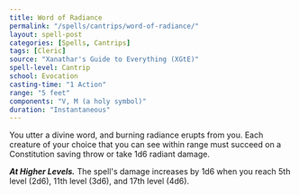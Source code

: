 ```yaml
---
title: Word of Radiance
permalink: "/spells/cantrips/word-of-radiance/"
layout: spell-post
categories: [Spells, Cantrips]
tags: [Cleric]
source: "Xanathar's Guide to Everything (XGtE)"
spell-level: Cantrip
school: Evocation
casting-time: "1 Action"
range: "5 feet"
components: "V, M (a holy symbol)"
duration: "Instantaneous"
---
```


You utter a divine word, and burning radiance erupts from you. Each creature of your choice that you can see within range must succeed on a Constitution saving throw or take 1d6 radiant damage.

***At Higher Levels.*** The spell's damage increases by 1d6 when you reach 5th level (2d6), 11th level (3d6), and 17th level (4d6).